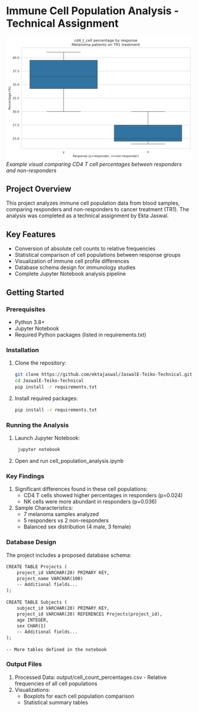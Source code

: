 # Immune Cell Population Analysis - Technical Assignment

![Immune Cell Visualization](cd4_t_cell_response_comparison.png)  
*Example visual comparing CD4 T cell percentages between responders and non-responders*

## Project Overview

This project analyzes immune cell population data from blood samples, comparing responders and non-responders to cancer treatment (TR1). The analysis was completed as a technical assignment by Ekta Jaswal.

## Key Features

- Conversion of absolute cell counts to relative frequencies
- Statistical comparison of cell populations between response groups
- Visualization of immune cell profile differences
- Database schema design for immunology studies
- Complete Jupyter Notebook analysis pipeline


## Getting Started

### Prerequisites

- Python 3.8+
- Jupyter Notebook
- Required Python packages (listed in requirements.txt)

### Installation

1. Clone the repository:
   ```bash
   git clone https://github.com/ektajaswal/JaswalE-Teiko-Technical.git
   cd JaswalE-Teiko-Technical
   pip install -r requirements.txt

2. Install required packages:
   ```bash
   pip install -r requirements.txt

### Running the Analysis
1. Launch Jupyter Notebook:
   ```bash
    jupyter notebook
3. Open and run cell_population_analysis.ipynb

### Key Findings
1. Significant differences found in these cell populations:
    - CD4 T cells showed higher percentages in responders (p=0.024)
    - NK cells were more abundant in responders (p=0.036)
2. Sample Characteristics:
    - 7 melanoma samples analyzed
    - 5 responders vs 2 non-responders
    - Balanced sex distribution (4 male, 3 female)
### Database Design
The project includes a proposed database schema:
    
    CREATE TABLE Projects (
        project_id VARCHAR(20) PRIMARY KEY,
        project_name VARCHAR(100)
        -- Additional fields...
    );
    
    CREATE TABLE Subjects (
        subject_id VARCHAR(20) PRIMARY KEY,
        project_id VARCHAR(20) REFERENCES Projects(project_id),
        age INTEGER,
        sex CHAR(1)
        -- Additional fields...
    );
    
    -- More tables defined in the notebook
### Output Files
1. Processed Data:
    output/cell_count_percentages.csv - Relative frequencies of all cell populations
2. Visualizations:
    - Boxplots for each cell population comparison
    - Statistical summary tables









    
